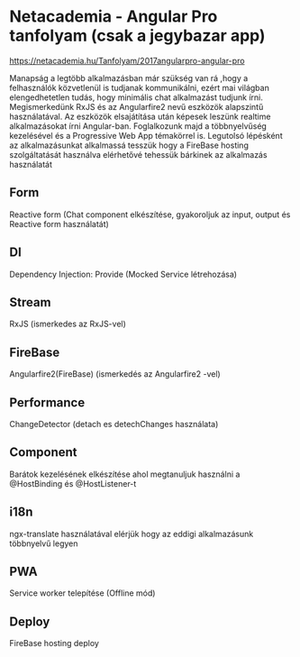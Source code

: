 ﻿
# Netacademia - Angular Pro tanfolyam (csak a jegybazar app)


https://netacademia.hu/Tanfolyam/2017angularpro-angular-pro


Manapság a legtöbb alkalmazásban már szükség van rá ,hogy a felhasználók közvetlenül is tudjanak kommunikálni, ezért mai világban elengedhetetlen tudás, hogy minimális chat alkalmazást tudjunk írni. Megismerkedünk RxJS és az Angularfire2 nevű eszközök alapszintű használatával. Az eszközök elsajátítása után képesek leszünk realtime alkalmazásokat írni Angular-ban.
Foglalkozunk majd a többnyelvűség kezelésével és a Progressive Web App témakörrel is.
Legutolsó lépésként az alkalmazásunkat alkalmassá tesszük hogy a FireBase hosting szolgáltatását használva elérhetővé tehessük bárkinek az alkalmazás használatát

##  Form
Reactive form (Chat component elkészítése, gyakoroljuk az input, output és Reactive form használatát)

## DI
Dependency Injection: Provide (Mocked Service létrehozása)

## Stream
RxJS (ismerkedes az RxJS-vel)

## FireBase
Angularfire2(FireBase) (ismerkedés az Angularfire2 -vel)

## Performance
ChangeDetector (detach es detechChanges használata)

## Component
Barátok kezelésének elkészítése ahol megtanuljuk használni a @HostBinding és @HostListener-t

## i18n
ngx-translate használatával elérjük hogy az eddigi alkalmazásunk többnyelvű legyen ​

## PWA
Service worker telepítése (Offline mód)

## Deploy
FireBase hosting deploy

